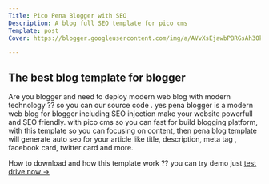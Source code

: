 ```yaml
---
Title: Pico Pena Blogger with SEO
Description: A blog full SEO template for pico cms
Template: post
Cover: https://blogger.googleusercontent.com/img/a/AVvXsEjawbPBRGsAh3Okw_5EeKvVbPlB5G3t0AQunA_dNyIos0YnL_4Z_a2u2IqImgqO4HYODGBeruFxZOU8w_IVD_TlAXJ0z2np4-IBFwatqLiJ4wuJHX8uh2y8hOkLuqoiE6KwTDRsnacgvC3Bat8_gZW3i-5MdeMmK_8Onr0BdXorx0KvUECKaD1ge9ExVw=s1349

---
```


## The best blog template for blogger

Are you blogger and need to deploy modern web blog with modern technology ?? so you can our source code . yes pena blogger is a modern web blog for blogger including SEO injection make your website powerfull and SEO friendly. with pico cms so you can fast for build blogging platform, with this template so you can focusing on content, then pena blog template will generate auto seo for your article like title, description, meta tag , facebook card, twitter card and more. 

How to download and how this template work ?? you can try demo just [test drive now →](https://axcora.my.id/pena)